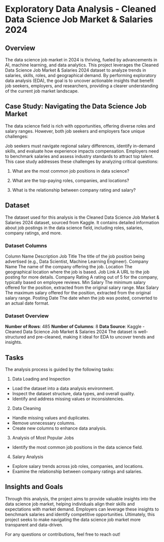 # Exploratory Data Analysis - Cleaned Data Science Job Market & Salaries 2024

## Overview
The data science job market in 2024 is thriving, fueled by advancements in AI, machine learning, and data analytics. This project leverages the Cleaned Data Science Job Market & Salaries 2024 dataset to analyze trends in salaries, skills, roles, and geographical demand. By performing exploratory data analysis (EDA), the goal is to uncover actionable insights that benefit job seekers, employers, and researchers, providing a clearer understanding of the current job market landscape.

## Case Study: Navigating the Data Science Job Market
The data science field is rich with opportunities, offering diverse roles and salary ranges. However, both job seekers and employers face unique challenges:

Job seekers must navigate regional salary differences, identify in-demand skills, and evaluate how experience impacts compensation.
Employers need to benchmark salaries and assess industry standards to attract top talent.
This case study addresses these challenges by analyzing critical questions:

1. What are the most common job positions in data science?

2. What are the top-paying roles, companies, and locations?

3. What is the relationship between company rating and salary?

## Dataset
The dataset used for this analysis is the Cleaned Data Science Job Market & Salaries 2024 dataset, sourced from Kaggle. It contains detailed information about job postings in the data science field, including roles, salaries, company ratings, and more.

### Dataset Columns
Column Name	Description
Job Title	The title of the job position being advertised (e.g., Data Scientist, Machine Learning Engineer).
Company Name	The name of the company offering the job.
Location	The geographical location where the job is based.
Job Link	A URL to the job posting for more details.
Company Rating	A rating out of 5 for the company, typically based on employee reviews.
Min Salary	The minimum salary offered for the position, extracted from the original salary range.
Max Salary	The maximum salary offered for the position, extracted from the original salary range.
Posting Date	The date when the job was posted, converted to an actual date format.
### Dataset Overview
**Number of Rows**: 485
**Number of Columns**: 8
**Data Source**: Kaggle - Cleaned Data Science Job Market & Salaries 2024
The dataset is well-structured and pre-cleaned, making it ideal for EDA to uncover trends and insights.

## Tasks
The analysis process is guided by the following tasks:

1. Data Loading and Inspection
  - Load the dataset into a data analysis environment.
  - Inspect the dataset structure, data types, and overall quality.
  - Identify and address missing values or inconsistencies.

2. Data Cleaning
  - Handle missing values and duplicates.
  - Remove unnecessary columns.
  - Create new columns to enhance data analysis.
    
3. Analysis of Most Popular Jobs
  - Identify the most common job positions in the data science field.

4. Salary Analysis
  - Explore salary trends across job roles, companies, and locations.
  - Examine the relationship between company ratings and salaries.
    
## Insights and Goals
Through this analysis, the project aims to provide valuable insights into the data science job market, helping individuals align their skills and expectations with market demand. Employers can leverage these insights to benchmark salaries and identify competitive opportunities. Ultimately, this project seeks to make navigating the data science job market more transparent and data-driven.

For any questions or contributions, feel free to reach out!

